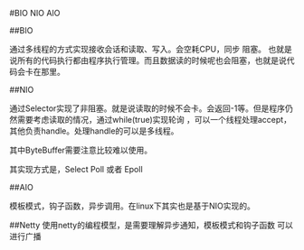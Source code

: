 #BIO NIO AIO


##BIO


通过多线程的方式实现接收会话和读取、写入。会空耗CPU，同步 阻塞。 也就是说所有的代码执行都由程序执行管理。而且数据读的时候呢也会阻塞，也就是说代码会卡在那里。

##NIO

通过Selector实现了非阻塞。就是说读取的时候不会卡。会返回-1等。但是程序仍然需要考虑读取的情况，通过while(true)实现轮询
，可以一个线程处理accept，其他负责handle。处理handle的可以是多线程。

其中ByteBuffer需要注意比较难以使用。

其实现方式是，Select Poll 或者 Epoll


##AIO

模板模式，钩子函数，异步调用。在linux下其实也是基于NIO实现的。

##Netty
使用netty的编程模型，是需要理解异步通知，模板模式和钩子函数
可以进行广播